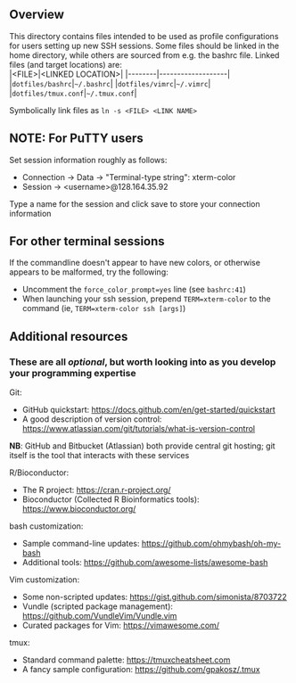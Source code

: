 ## Overview
This directory contains files intended to be used as profile configurations for users setting up new SSH sessions. 
Some files should be linked in the home directory, while others are sourced from e.g. the bashrc file. Linked files (and target locations) are:  
  |\<FILE\>|\<LINKED LOCATION\>|
  |--------|-------------------|
  |`dotfiles/bashrc`|`~/.bashrc`|
  |`dotfiles/vimrc`|`~/.vimrc`|
  |`dotfiles/tmux.conf`|`~/.tmux.conf`|

Symbolically link files as `ln -s <FILE> <LINK NAME>`

## NOTE: For PuTTY users
Set session information roughly as follows:  
 - Connection &rarr; Data &rarr; "Terminal-type string": xterm-color
 - Session &rarr; \<username\>@128.164.35.92  

Type a name for the session and click save to store your connection information

## For other terminal sessions  
If the commandline doesn't appear to have new colors, or otherwise appears to be malformed, try the following:
 - Uncomment the `force_color_prompt=yes` line (see `bashrc:41`)
 - When launching your ssh session, prepend `TERM=xterm-color` to the command (ie, `TERM=xterm-color ssh [args]`)

## Additional resources ##
### These are all _optional_, but worth looking into as you develop your programming expertise
Git:  
 - GitHub quickstart: https://docs.github.com/en/get-started/quickstart
 - A good description of version control: https://www.atlassian.com/git/tutorials/what-is-version-control

**NB**: GitHub and Bitbucket (Atlassian) both provide central git hosting; git itself is the tool that interacts with these services

R/Bioconductor:
 - The R project: https://cran.r-project.org/
 - Bioconductor (Collected R Bioinformatics tools): https://www.bioconductor.org/

bash customization:
 - Sample command-line updates: https://github.com/ohmybash/oh-my-bash
 - Additional tools: https://github.com/awesome-lists/awesome-bash

Vim customization:
 - Some non-scripted updates: https://gist.github.com/simonista/8703722
 - Vundle (scripted package management): https://github.com/VundleVim/Vundle.vim
 - Curated packages for Vim: https://vimawesome.com/

tmux:
 - Standard command palette: https://tmuxcheatsheet.com
 - A fancy sample configuration: https://github.com/gpakosz/.tmux
